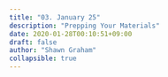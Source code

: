 ```yaml
---
title: "03. January 25"
description: "Prepping Your Materials"
date: 2020-01-28T00:10:51+09:00
draft: false
author: "Shawn Graham"
collapsible: true
---
```

